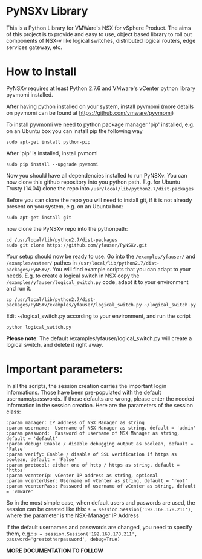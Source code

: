 # PyNSXv Library
This is a Python Library for VMWare's NSX for vSphere Product. The aims of this project is to provide and easy to use, object based library to roll out components of NSX-v like logical switches, distributed logical routers, edge services gateway, etc.

How to Install
==============

PyNSXv requires at least Python 2.7.6 and VMware's vCenter python library pyvmomi installed.

After having python installed on your system, install pyvmomi (more details on pyvmomi can be found at https://github.com/vmware/pyvmomi)

To install pyvmomi we need to python package manager 'pip' installed, e.g. on an Ubuntu box you can install pip the following way
```
sudo apt-get install python-pip
```
After 'pip' is installed, install pvmomi
```
sudo pip install --upgrade pyvmomi
```
Now you should have all dependencies installed to run PyNSXv. You can now clone this github repository into you python path. E.g. for Ubuntu Trusty (14.04) clone the repo into ```/usr/local/lib/python2.7/dist-packages```

Before you can clone the repo you will need to install git, if it is not already present on you system, e.g. on an Ubuntu box:

```
sudo apt-get install git
```

now clone the PyNSXv repo into the pythonpath:

```
cd /usr/local/lib/python2.7/dist-packages
sudo git clone https://github.com/yfauser/PyNSXv.git
```

Your setup should now be ready to use. Go into the ```/examples/yfauser/``` and ```/examples/asteer/``` pathes in ```/usr/local/lib/python2.7/dist-packages/PyNSXv/```. You will find example scripts that you can adapt to your needs. E.g. to create a logical switch in NSX copy the ```/examples/yfauser/logical_switch.py``` code, adapt it to your environment and run it.

```
cp /usr/local/lib/python2.7/dist-packages/PyNSXv/examples/yfauser/logical_switch.py ~/logical_switch.py
```
Edit ~/logical_switch.py according to your environment, and run the script
```
python logical_switch.py
```

**Please note**: The default /examples/yfauser/logical_switch.py will create a logical switch, and delete it right away. 

Important parameters:
=====================
In all the scripts, the session creation carries the important login informations. Those have been pre-populated with the default username/passwords. If those defaults are wrong, please enter the needed information in the session creation. Here are the parameters of the session class:
```
:param manager: IP address of NSX Manager as string
:param username:  Username of NSX Manager as string, default = 'admin'
:param password:  Password of username of NSX Manager as string, default = 'default'
:param debug: Enable / disable debugging output as boolean, default = 'False'
:param verify: Enable / disable of SSL verification if https as boolean, default = 'False'
:param protocol: either one of http / https as string, default = 'https'
:param vcenterIp: vCenter IP address as string, optional
:param vcenterUser: Username of vCenter as string, default = 'root'
:param vcenterPass: Password of username of vCenter as string, default = 'vmware'
```
So in the most simple case, when default users and paswords are used, the session can be created like this:
```s = session.Session('192.168.178.211')```, where the parameter is the NSX-Manager IP Address

If the default usernames and passwords are changed, you need to specify them, e.g.:
```s = session.Session('192.168.178.211', password='greatotherpassword', debug=True)```



**MORE DOCUMENTATION TO FOLLOW**


